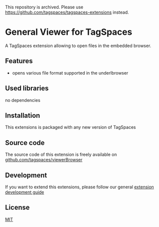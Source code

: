 This repository is archived. Please use https://github.com/tagspaces/tagspaces-extensions instead.

# General Viewer for TagSpaces

A TagSpaces extension allowing to open files in the embedded browser.

## Features

* opens various file format supported in the underlbrowser

## Used libraries
no dependencies

## Installation

This extensions is packaged with any new version of TagSpaces

## Source code

The source code of this extension is freely available on [github.com/tagspaces/viewerBrowser](https://github.com/tagspaces/viewerBrowser/)

## Development

If you want to extend this extensions, please follow our general [extension development guide](http://tagspaces.org/documentation/extension-development-guide)

## License

[MIT](https://github.com/tagspaces/viewerBrowser/blob/master/LICENSE.txt)

